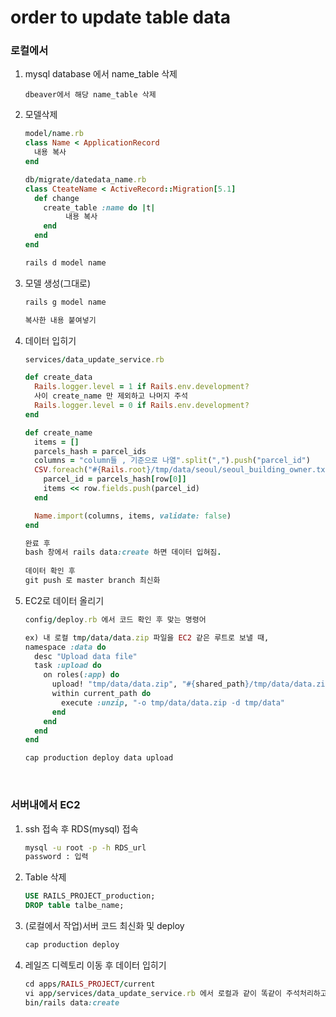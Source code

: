 # order to update table data

### 로컬에서

1. mysql database 에서 name_table 삭제

   ```
   dbeaver에서 해당 name_table 삭제
   ```

2. 모델삭제

   ```ruby
   model/name.rb
   class Name < ApplicationRecord
     내용 복사
   end

   db/migrate/datedata_name.rb
   class CteateName < ActiveRecord::Migration[5.1]
     def change
       create_table :name do |t|
   			내용 복사
       end
     end
   end

   rails d model name
   ```

3. 모델 생성(그대로)

   ```bash
   rails g model name

   복사한 내용 붙여넣기
   ```

4. 데이터 입히기

   ```ruby
   services/data_update_service.rb

   def create_data
     Rails.logger.level = 1 if Rails.env.development?
     사이 create_name 만 제외하고 나머지 주석
     Rails.logger.level = 0 if Rails.env.development?
   end

   def create_name
     items = []
     parcels_hash = parcel_ids
     columns = "column들 , 기준으로 나열".split(",").push("parcel_id")
     CSV.foreach("#{Rails.root}/tmp/data/seoul/seoul_building_owner.txt", encoding: "bom|utf-8", col_sep: ",", headers: true) do |row|
       parcel_id = parcels_hash[row[0]]
       items << row.fields.push(parcel_id)
     end

     Name.import(columns, items, validate: false)
   end

   완료 후 
   bash 창에서 rails data:create 하면 데이터 입혀짐.
     
   데이터 확인 후 
   git push 로 master branch 최신화
   ```

5. EC2로 데이터 올리기

   ```ruby
   config/deploy.rb 에서 코드 확인 후 맞는 명령어

   ex) 내 로컬 tmp/data/data.zip 파일을 EC2 같은 루트로 보낼 때,
   namespace :data do
     desc "Upload data file"
     task :upload do
       on roles(:app) do
         upload! "tmp/data/data.zip", "#{shared_path}/tmp/data/data.zip"
         within current_path do
           execute :unzip, "-o tmp/data/data.zip -d tmp/data"
         end
       end
     end
   end

   cap production deploy data upload
   ```

   ​

### 서버내에서 EC2

1. ssh 접속 후 RDS(mysql) 접속

   ```bash
   mysql -u root -p -h RDS_url
   password : 입력
   ```

2. Table 삭제

   ```sql
   USE RAILS_PROJECT_production;
   DROP table talbe_name;
   ```

3. (로컬에서 작업)서버 코드 최신화 및 deploy 

   ```bash
   cap production deploy 
   ```

4. 레일즈 디렉토리 이동 후 데이터 입히기

   ```ruby
   cd apps/RAILS_PROJECT/current
   vi app/services/data_update_service.rb 에서 로컬과 같이 똑같이 주석처리하고
   bin/rails data:create
   ```

   ​